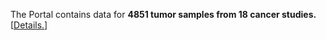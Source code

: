 <P>The Portal contains data for <b>4851 tumor samples from 18 cancer studies.</b> [<a href='data_sets.jsp'>Details.</a>]</p>
<script type='text/javascript' src='https://www.google.com/jsapi'></script>
<script type='text/javascript'>
google.load('visualization', '1.0', {'packages':['corechart']});
google.setOnLoadCallback(drawChart);
function drawChart() {
var data = new google.visualization.DataTable();
data.addColumn('string', 'Cancer Study');
data.addColumn('number', 'Samples');
data.addRows([['Bladder Urothelial Carcinoma (TCGA)', 35],
['Breast Invasive Carcinoma (TCGA)', 813],
['Cervical Squamous Cell Carcinoma (TCGA)', 36],
['Colon and Rectum Adenocarcinoma (TCGA)', 589],
['Glioblastoma Multiforme (TCGA)', 585],
['Head and Neck Squamous Cell Carcinoma (TCGA)', 165],
['Kidney Renal Clear Cell Carcinoma (TCGA)', 501],
[' (TCGA)', 43],
[' (TCGA)', 199],
['Brain Lower Grade Glioma (TCGA)', 80],
['Liver Hepatocellular Carcinoma (TCGA)', 53],
['Lung Adenocarcinoma (TCGA)', 269],
['Lung Squamous Cell Carcinoma (TCGA)', 212],
['Ovarian Serous Cystadenocarcinoma (TCGA)', 568],
['Pancreatic Adenocarcinoma (TCGA)', 14],
['Prostate Adenocarcinoma (TCGA)', 82],
['Stomach Adenocarcinoma (TCGA)', 149],
['Thyroid Carcinoma (TCGA)', 85],
['Uterine Corpus Endometrioid Carcinoma (TCGA)', 373]
]);
var options = {
'backgroundColor':'#F1F6FE',
'is3D':false,
'pieSliceText':'value',
'tooltip':{'text':'value'},
'width':300,
'legend':{'position':'none'},
'left':0,'top':0,
'height':300};
var chart = new google.visualization.PieChart(document.getElementById('chart_div1'));
chart.draw(data, options);
}
</script>
<div id='chart_div1'></div>
